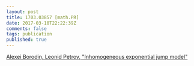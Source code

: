 ```yaml
---
layout: post
title: 1703.03857 [math.PR]
date: 2017-03-10T22:22:39Z
comments: false
tags: publication
published: true
---
```


[Alexei Borodin, Leonid Petrov, "Inhomogeneous exponential jump model"](http://arxiv.org/abs/1703.03857v1)
